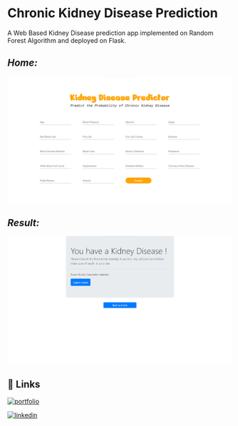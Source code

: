 # Chronic Kidney Disease Prediction

A Web Based Kidney Disease prediction app implemented on Random Forest Algorithm and deployed on Flask.


## *Home:*
<img src='images/home.png'>

## *Result:*
<img src='images/predict.png'>

<br>

## 🔗 Links
[![portfolio](https://img.shields.io/badge/my_portfolio-000?style=for-the-badge&logo=ko-fi&logoColor=white)](https://rohitkrtiwari.github.io/Portfolio)

[![linkedin](https://img.shields.io/badge/linkedin-0A66C2?style=for-the-badge&logo=linkedin&logoColor=white)](https://www.linkedin.com/in/rohitkrtiwari/)
